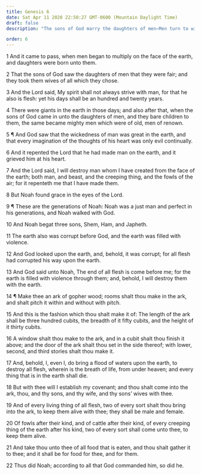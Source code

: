 ```yaml
---
title: Genesis 6
date: Sat Apr 11 2020 22:50:27 GMT-0600 (Mountain Daylight Time)
draft: false
description: "The sons of God marry the daughters of men—Men turn to wickedness, the earth is filled with violence, and all flesh is corrupted—The Flood is promised—God establishes His covenant with Noah, who builds an ark to save his family and various living things."

order: 6
---
```

    
1 And it came to pass, when men began to multiply on the face of the earth, and daughters were born unto them.

2 That the sons of God saw the daughters of men that they were fair; and they took them wives of all which they chose.

3 And the Lord said, My spirit shall not always strive with man, for that he also is flesh: yet his days shall be an hundred and twenty years.

4 There were giants in the earth in those days; and also after that, when the sons of God came in unto the daughters of men, and they bare children to them, the same became mighty men which were of old, men of renown.

5 ¶ And God saw that the wickedness of man was great in the earth, and that every imagination of the thoughts of his heart was only evil continually.

6 And it repented the Lord that he had made man on the earth, and it grieved him at his heart.

7 And the Lord said, I will destroy man whom I have created from the face of the earth; both man, and beast, and the creeping thing, and the fowls of the air; for it repenteth me that I have made them.

8 But Noah found grace in the eyes of the Lord.

9 ¶ These are the generations of Noah: Noah was a just man and perfect in his generations, and Noah walked with God.

10 And Noah begat three sons, Shem, Ham, and Japheth.

11 The earth also was corrupt before God, and the earth was filled with violence.

12 And God looked upon the earth, and, behold, it was corrupt; for all flesh had corrupted his way upon the earth.

13 And God said unto Noah, The end of all flesh is come before me; for the earth is filled with violence through them; and, behold, I will destroy them with the earth.

14 ¶ Make thee an ark of gopher wood; rooms shalt thou make in the ark, and shalt pitch it within and without with pitch.

15 And this is the fashion which thou shalt make it of: The length of the ark shall be three hundred cubits, the breadth of it fifty cubits, and the height of it thirty cubits.

16 A window shalt thou make to the ark, and in a cubit shalt thou finish it above; and the door of the ark shalt thou set in the side thereof; with lower, second, and third stories shalt thou make it.

17 And, behold, I, even I, do bring a flood of waters upon the earth, to destroy all flesh, wherein is the breath of life, from under heaven; and every thing that is in the earth shall die.

18 But with thee will I establish my covenant; and thou shalt come into the ark, thou, and thy sons, and thy wife, and thy sons’ wives with thee.

19 And of every living thing of all flesh, two of every sort shalt thou bring into the ark, to keep them alive with thee; they shall be male and female.

20 Of fowls after their kind, and of cattle after their kind, of every creeping thing of the earth after his kind, two of every sort shall come unto thee, to keep them alive.

21 And take thou unto thee of all food that is eaten, and thou shalt gather it to thee; and it shall be for food for thee, and for them.

22 Thus did Noah; according to all that God commanded him, so did he.
